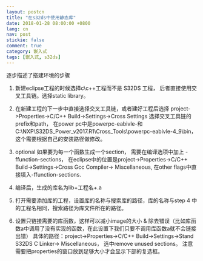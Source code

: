 ```yaml
---
layout: postcn
title: "在s32ds中使用静态库"
date: 2018-01-28 08:00:00 +0800
lang: cn
nav: post
stickie: false 
comment: true
category: 嵌入式
tags: [嵌入式, s32ds]
---
```

逐步描述了搭建环境的步骤
<!-- more -->
1.  新建eclipse工程的时候选择c\c++工程而不是 S32DS 工程， 后者直接使用交叉工具链。选择static library。
2.  在新建工程的下一步中直接选择交叉工具链，或者建好工程后选择 project->Properties->C/C++ Build->Settings->Cross Settings 选择交叉工具链的prefix和path， 在power pc中是powerpc-eabivle-和C:\NXP\S32DS_Power_v2017.R1\Cross_Tools\powerpc-eabivle-4_9\bin， 这个需要根据自己的安装路径做修改。
3.  optional 如果要为每一个函数生成一个section， 需要在编译选项中加上 -ffunction-sections， 在eclipse中的位置是project->Properties->C/C++ Build->Settings->Cross Gcc Compiler-> Miscellaneous, 在other flags中直接填入-ffunction-sections. 
4.  编译后，生成的库名为lib+工程名+.a

5.  打开需要添加库的工程，设置库的名称与搜索库的路径，库的名称与step 4 中的工程名相同，搜索路径为库文件所在的路径。

6.  设置只链接需要的库函数，这样可以减小image的大小 & 除去错误（比如库函数a中调用了没有实现的函数，在此设置下我们只要不调用库函数a就不会链接出错） 具体的路径：project->Properties->C/C++ Build->Settings->Stand S32DS C Linker-> Miscellaneous， 选中remove unused sections。 注意需要把properties的窗口放到足够大小才会显示下部的复选框。